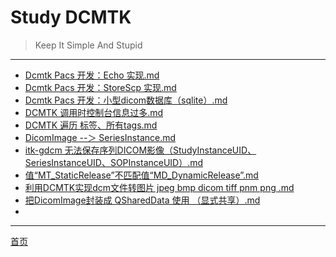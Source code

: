 # Study DCMTK

> Keep It Simple And Stupid

---

* [Dcmtk Pacs 开发：Echo 实现.md](Study%20DCMTK/Dcmtk%20Pacs%20开发：Echo%20实现.md)
* [Dcmtk Pacs 开发：StoreScp 实现.md](Study%20DCMTK/Dcmtk%20Pacs%20开发：StoreScp%20实现.md)
* [Dcmtk Pacs 开发：小型dicom数据库（sqlite）.md](Study%20DCMTK/Dcmtk%20Pacs%20开发：小型dicom数据库（sqlite）.md)
* [DCMTK 调用时控制台信息过多.md](Study%20DCMTK/DCMTK%20调用时控制台信息过多.md)
* [DCMTK 遍历 标签、所有tags.md](Study%20DCMTK/DCMTK%20遍历%20标签、所有tags.md)
* [DicomImage --＞ SeriesInstance.md](Study%20DCMTK/DicomImage%20--＞%20SeriesInstance.md)
* [itk-gdcm 无法保存序列DICOM影像（StudyInstanceUID、SeriesInstanceUID、SOPInstanceUID）.md](Study%20DCMTK/itk-gdcm%20无法保存序列DICOM影像（StudyInstanceUID、SeriesInstanceUID、SOPInstanceUID）.md)
* [值“MT_StaticRelease”不匹配值“MD_DynamicRelease”.md](Study%20DCMTK/值“MT_StaticRelease”不匹配值“MD_DynamicRelease”.md)
* [利用DCMTK实现dcm文件转图片 jpeg bmp dicom tiff pnm png  .md](Study%20DCMTK/利用DCMTK实现dcm文件转图片%20jpeg%20bmp%20dicom%20tiff%20pnm%20png%20%20.md)
* [把DicomImage封装成 QSharedData 使用 （显式共享）.md](Study%20DCMTK/把DicomImage封装成%20QSharedData%20使用%20（显式共享）.md)
* 
---
 [首页](../README.md)

